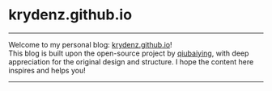 # krydenz.github.io

---

Welcome to my personal blog: [krydenz.github.io](http://krydenz.github.io)!  
This blog is built upon the open-source project by [qiubaiying](https://github.com/qiubaiying/qiubaiying.github.io), with deep appreciation for the original design and structure. 
I hope the content here inspires and helps you!

---
